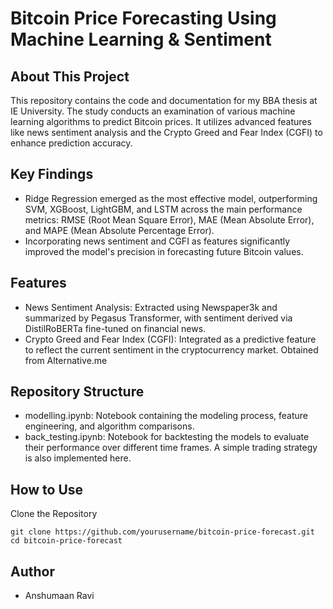 # Bitcoin Price Forecasting Using Machine Learning & Sentiment 


## About This Project
This repository contains the code and documentation for my BBA thesis at IE University. The study conducts an examination of various machine learning algorithms to predict Bitcoin prices. It utilizes advanced features like news sentiment analysis and the Crypto Greed and Fear Index (CGFI) to enhance prediction accuracy.

## Key Findings

- Ridge Regression emerged as the most effective model, outperforming SVM, XGBoost, LightGBM, and LSTM across the main performance metrics: RMSE (Root Mean Square Error), MAE (Mean Absolute Error), and MAPE (Mean Absolute Percentage Error).
- Incorporating news sentiment and CGFI as features significantly improved the model's precision in forecasting future Bitcoin values.

## Features
- News Sentiment Analysis: Extracted using Newspaper3k and summarized by Pegasus Transformer, with sentiment derived via DistilRoBERTa fine-tuned on financial news.
- Crypto Greed and Fear Index (CGFI): Integrated as a predictive feature to reflect the current sentiment in the cryptocurrency market. Obtained from Alternative.me

## Repository Structure
- modelling.ipynb: Notebook containing the modeling process, feature engineering, and algorithm comparisons.
- back_testing.ipynb: Notebook for backtesting the models to evaluate their performance over different time frames. A simple trading strategy is also implemented here.


## How to Use 
Clone the Repository
```
git clone https://github.com/yourusername/bitcoin-price-forecast.git
cd bitcoin-price-forecast
```

## Author 
- Anshumaan Ravi 